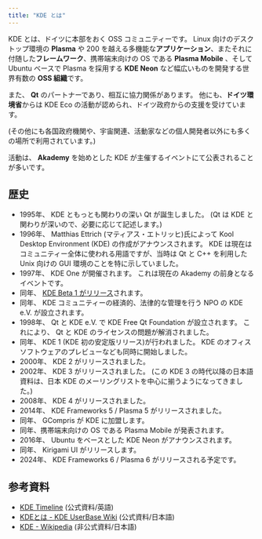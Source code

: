```yaml
---
title: "KDE とは"
---
```

KDE とは、ドイツに本部をおく OSS コミュニティーです。
Linux 向けのデスクトップ環境の **Plasma** や 200 を越える多機能な**アプリケーション**、またそれに付随した**フレームワーク**、携帯端末向けの OS である **Plasma Mobile** 、そして Ubuntu ベースで Plasma を採用する **KDE Neon** など幅広いものを開発する世界有数の **OSS 組織**です。

また、 **Qt** のパートナーであり、相互に協力関係があります。
他にも、**ドイツ環境省**からは KDE Eco の活動が認められ、ドイツ政府からの支援を受けています。

(その他にも各国政府機関や、宇宙関連、活動家などの個人開発者以外にも多くの場所で利用されています。)

活動は、 **Akademy** を始めとした KDE が主催するイベントにて公表されることが多いです。

## 歴史
- 1995年、 KDE ともっとも関わりの深い Qt が誕生しました。
(Qt は KDE と関わりが深いので、必要に応じて記述します。)
- 1996年、 Matthias Ettrich (マティアス・エトリッヒ)氏によって Kool Desktop Environment (KDE) の作成がアナウンスされます。
KDE は現在はコミュニティー全体に使われる用語ですが、当時は Qt と C++ を利用した Unix 向けの GUI 環境のことを特に示していました。
- 1997年、 KDE One が開催されます。
これは現在の Akademy の前身となるイベントです。
- 同年、 [KDE Beta 1 がリリース](https://kde.org/announcements/1-2-3/1.0-beta1/)されます。
- 同年、 KDE コミュニティーの経済的、法律的な管理を行う NPO の KDE e.V. が設立されます。
- 1998年、 Qt と KDE e.V. で KDE Free Qt Foundation が設立されます。
これにより、 Qt と KDE のライセンスの問題が解消されました。
- 同年、 KDE 1 (KDE 初の安定版リリース)が行われました。
KDE のオフィスソフトウェアのプレビューなども同時に開始しました。
- 2000年、 KDE 2 がリリースされました。
- 2002年、 KDE 3 がリリースされました。
(この KDE 3 の時代以降の日本語資料は、日本 KDE のメーリングリストを中心に揃うようになってきました。)
- 2008年、 KDE 4 がリリースされました。
- 2014年、 KDE Frameworks 5 / Plasma 5 がリリースされました。
- 同年、 GCompris が KDE に加盟します。
- 同年、携帯端末向けの OS である Plasma Mobile が発表されます。
- 2016年、 Ubuntu をベースとした KDE Neon がアナウンスされます。
- 同年、 Kirigami UI がリリースします。
- 2024年、 KDE Frameworks 6 / Plasma 6 がリリースされる予定です。

## 参考資料
- [KDE Timeline](https://timeline.kde.org) (公式資料/英語)
- [KDEとは - KDE UserBase Wiki](https://userbase.kde.org/What_is_KDE/ja) (公式資料/日本語)
- [KDE - Wikipedia](https://ja.wikipedia.org/wiki/KDE) (非公式資料/日本語)
